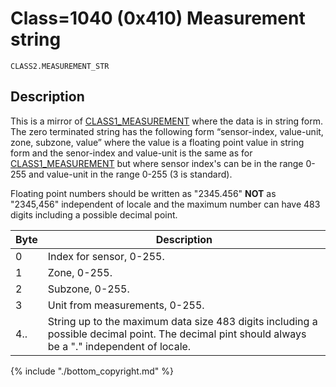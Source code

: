 # Class=1040 (0x410) Measurement string

    CLASS2.MEASUREMENT_STR

##  Description 

This is a mirror of [CLASS1_MEASUREMENT](http://www.vscp.org/docs/vscpspec/doku.php?id=class1.measurement) where the data is in string form. The zero terminated string has the following form “sensor-index, value-unit, zone, subzone, value” where the value is a floating point value in string form and the senor-index and value-unit is the same as for [CLASS1_MEASUREMENT](http://www.vscp.org/docs/vscpspec/doku.php?id=class1.measurement) but where sensor index's can be in the range 0-255 and value-unit in the range 0-255 (3 is standard).

Floating point numbers should be written as "2345.456" **NOT** as "2345,456" independent of locale and the maximum number can have 483 digits including a possible decimal point.

 | Byte | Description                                                                                                                                      | 
 | ---- | -----------                                                                                                                                      | 
 | 0    | Index for sensor, 0-255.                                                                                                                         | 
 | 1    | Zone, 0-255.                                                                                                                                     | 
 | 2    | Subzone, 0-255.                                                                                                                                  | 
 | 3    | Unit from measurements, 0-255.                                                                                                                   | 
 | 4..  | String up to the maximum data size 483 digits including a possible decimal point. The decimal pint should always be a "." independent of locale. | 

{% include "./bottom_copyright.md" %}


